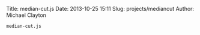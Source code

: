 Title: median-cut.js
Date: 2013-10-25 15:11
Slug: projects/mediancut
Author: Michael Clayton

    median-cut.js
